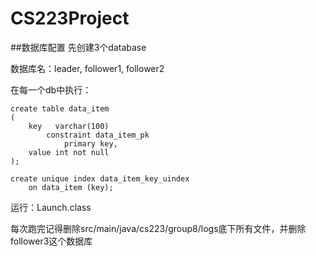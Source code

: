 # CS223Project

##数据库配置
先创建3个database

数据库名：leader, follower1, follower2

在每一个db中执行：
```
create table data_item
(
    key   varchar(100)
        constraint data_item_pk
            primary key,
    value int not null
);

create unique index data_item_key_uindex
    on data_item (key);
```

运行：Launch.class

每次跑完记得删除src/main/java/cs223/group8/logs底下所有文件，并删除follower3这个数据库